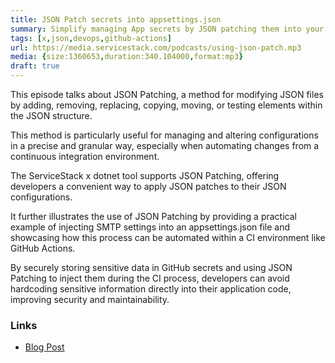 ```yaml
---
title: JSON Patch secrets into appsettings.json
summary: Simplify managing App secrets by JSON patching them into your appsettings.json with during deployments
tags: [x,json,devops,github-actions]
url: https://media.servicestack.com/podcasts/using-json-patch.mp3
media: {size:1360653,duration:340.104000,format:mp3}
draft: true
---
```


This episode talks about JSON Patching, a method for modifying JSON files by adding, removing, 
replacing, copying, moving, or testing elements within the JSON structure. 

This method is particularly useful for managing and altering configurations in a precise 
and granular way, especially when automating changes from a continuous integration environment. 

The ServiceStack x dotnet tool supports JSON Patching, offering developers a convenient way 
to apply JSON patches to their JSON configurations. 

It further illustrates the use of JSON Patching by providing a practical example of injecting 
SMTP settings into an appsettings.json file and showcasing how this process can be automated 
within a CI environment like GitHub Actions. 

By securely storing sensitive data in GitHub secrets and using JSON Patching to inject them 
during the CI process, developers can avoid hardcoding sensitive information directly into 
their application code, improving security and maintainability.

### Links

- [Blog Post](/posts/using-json-patch)
